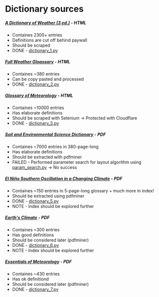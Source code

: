 # Dictionary sources

##### [A Dictionary of Weather (3 ed.)](https://www.oxfordreference.com/display/10.1093/acref/9780191988356.001.0001/acref-9780191988356) - HTML
- Containes 2300+ entries
- Definitions are cut off behind paywall
- Should be scraped
- DONE - [dictionary_1.py](https://github.com/P0L3/PDFscience/blob/master/PDFscience/dictionary_1.py)

##### [Full Weather Gloassary](https://www.weather.gov/otx/Full_Weather_Glossary) - HTML
- Containes ~380 entries
- Can be copy pasted and processed
- DONE - [dictionary_2.py](https://github.com/P0L3/PDFscience/blob/master/PDFscience/dictionary_2.py)

##### [Glossary of Meteorology](https://glossary.ametsoc.org/wiki/Category:Terms) - HTML
- Containes ~10000 entries
- Has elaborate definitions
- Should be scraped with Selenium -> Protected with Cloudflare
- DONE - [dictionary_3.py](https://github.com/P0L3/PDFscience/blob/master/PDFscience/dictionary_3.py)

##### [Soil and Environmental Science Dictionary](https://www.routledge.com/Soil-and-Environmental-Science-Dictionary/Gregorich-Turchenek-Carter-Angers/p/book/9780367397241) - PDF
- Containes ~7000 entries in 380-page-long 
- Has elaborate definitions
- Should be extracted with pdfminer
- FAILED - Performed parameter search for layout algorithm using [param_search.py](https://github.com/P0L3/PDFscience/blob/master/PDFscience/param_search.py) -> No success

##### [El Niño Southern Oscillation in a Changing Climate](https://agupubs.onlinelibrary.wiley.com/doi/book/10.1002/9781119548164) - PDF
- Containes ~150 entries in 5-page-long glossary + much more in index!
- Should be extracted using pdfminer
- DONE - [dictionary_5.py](https://github.com/P0L3/PDFscience/blob/master/PDFscience/dictionary_5.py)
- NOTE - Index should be explored further

##### [Earth's Climate](https://www.macmillanlearning.com/college/us/product/Earths-Climate/p/1429255250) - PDF
- Containes ~300 entries
- Has good definitions
- Should be considered later (pdfminer)
- DONE - [dictionary_6.py](https://github.com/P0L3/PDFscience/blob/master/PDFscience/dictionary_6.py)
- NOTE - Index should be explored further

##### [Essentials of Meteorology](https://ggweather.com/met10/Glossary.pdf) - PDF
- Containes ~430 entries
- Has ok definitiond 
- Should be considered later (pdfminer)
- DONE - [dictionary_7.py](https://github.com/P0L3/PDFscience/blob/master/PDFscience/dictionary_7.py)
